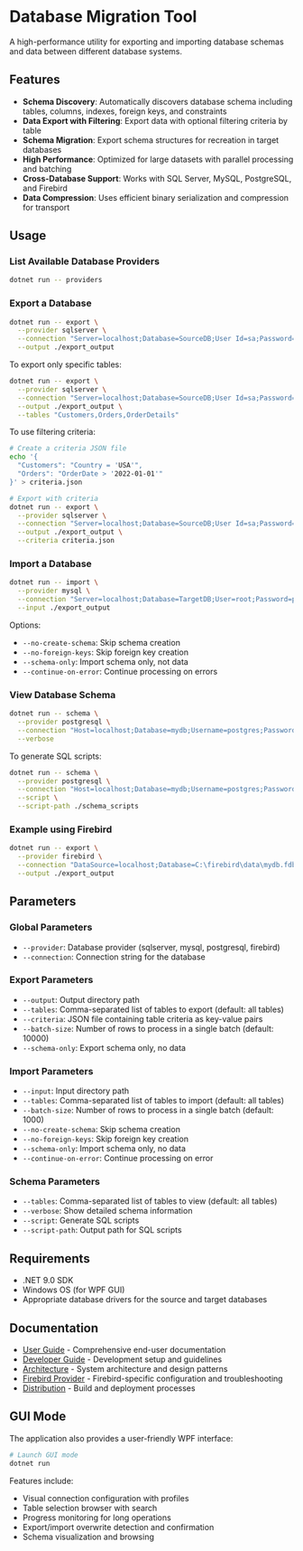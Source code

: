 # Database Migration Tool

A high-performance utility for exporting and importing database schemas and data between different database systems.

## Features

- **Schema Discovery**: Automatically discovers database schema including tables, columns, indexes, foreign keys, and constraints
- **Data Export with Filtering**: Export data with optional filtering criteria by table
- **Schema Migration**: Export schema structures for recreation in target databases
- **High Performance**: Optimized for large datasets with parallel processing and batching
- **Cross-Database Support**: Works with SQL Server, MySQL, PostgreSQL, and Firebird
- **Data Compression**: Uses efficient binary serialization and compression for transport

## Usage

### List Available Database Providers

```bash
dotnet run -- providers
```

### Export a Database

```bash
dotnet run -- export \
  --provider sqlserver \
  --connection "Server=localhost;Database=SourceDB;User Id=sa;Password=P@ssw0rd;TrustServerCertificate=True;" \
  --output ./export_output
```

To export only specific tables:

```bash
dotnet run -- export \
  --provider sqlserver \
  --connection "Server=localhost;Database=SourceDB;User Id=sa;Password=P@ssw0rd;TrustServerCertificate=True;" \
  --output ./export_output \
  --tables "Customers,Orders,OrderDetails"
```

To use filtering criteria:

```bash
# Create a criteria JSON file
echo '{
  "Customers": "Country = 'USA'",
  "Orders": "OrderDate > '2022-01-01'"
}' > criteria.json

# Export with criteria
dotnet run -- export \
  --provider sqlserver \
  --connection "Server=localhost;Database=SourceDB;User Id=sa;Password=P@ssw0rd;TrustServerCertificate=True;" \
  --output ./export_output \
  --criteria criteria.json
```

### Import a Database

```bash
dotnet run -- import \
  --provider mysql \
  --connection "Server=localhost;Database=TargetDB;User=root;Password=password;" \
  --input ./export_output
```

Options:

- `--no-create-schema`: Skip schema creation
- `--no-foreign-keys`: Skip foreign key creation  
- `--schema-only`: Import schema only, not data
- `--continue-on-error`: Continue processing on errors

### View Database Schema

```bash
dotnet run -- schema \
  --provider postgresql \
  --connection "Host=localhost;Database=mydb;Username=postgres;Password=password;" \
  --verbose
```

To generate SQL scripts:

```bash
dotnet run -- schema \
  --provider postgresql \
  --connection "Host=localhost;Database=mydb;Username=postgres;Password=password;" \
  --script \
  --script-path ./schema_scripts
```

### Example using Firebird

```bash
dotnet run -- export \
  --provider firebird \
  --connection "DataSource=localhost;Database=C:\firebird\data\mydb.fdb;User=SYSDBA;Password=masterkey;" \
  --output ./export_output
```

## Parameters

### Global Parameters

- `--provider`: Database provider (sqlserver, mysql, postgresql, firebird)
- `--connection`: Connection string for the database

### Export Parameters

- `--output`: Output directory path
- `--tables`: Comma-separated list of tables to export (default: all tables)
- `--criteria`: JSON file containing table criteria as key-value pairs
- `--batch-size`: Number of rows to process in a single batch (default: 10000)
- `--schema-only`: Export schema only, no data

### Import Parameters

- `--input`: Input directory path
- `--tables`: Comma-separated list of tables to import (default: all tables)
- `--batch-size`: Number of rows to process in a single batch (default: 1000)
- `--no-create-schema`: Skip schema creation
- `--no-foreign-keys`: Skip foreign key creation
- `--schema-only`: Import schema only, no data
- `--continue-on-error`: Continue processing on error

### Schema Parameters

- `--tables`: Comma-separated list of tables to view (default: all tables)
- `--verbose`: Show detailed schema information
- `--script`: Generate SQL scripts
- `--script-path`: Output path for SQL scripts

## Requirements

- .NET 9.0 SDK
- Windows OS (for WPF GUI)
- Appropriate database drivers for the source and target databases

## Documentation

- [User Guide](docs/USER_GUIDE.md) - Comprehensive end-user documentation
- [Developer Guide](docs/CLAUDE.md) - Development setup and guidelines
- [Architecture](docs/ARCHITECTURE.md) - System architecture and design patterns
- [Firebird Provider](docs/FIREBIRD.md) - Firebird-specific configuration and troubleshooting
- [Distribution](docs/DISTRIBUTION.md) - Build and deployment processes

## GUI Mode

The application also provides a user-friendly WPF interface:

```bash
# Launch GUI mode
dotnet run
```

Features include:
- Visual connection configuration with profiles
- Table selection browser with search
- Progress monitoring for long operations
- Export/import overwrite detection and confirmation
- Schema visualization and browsing
